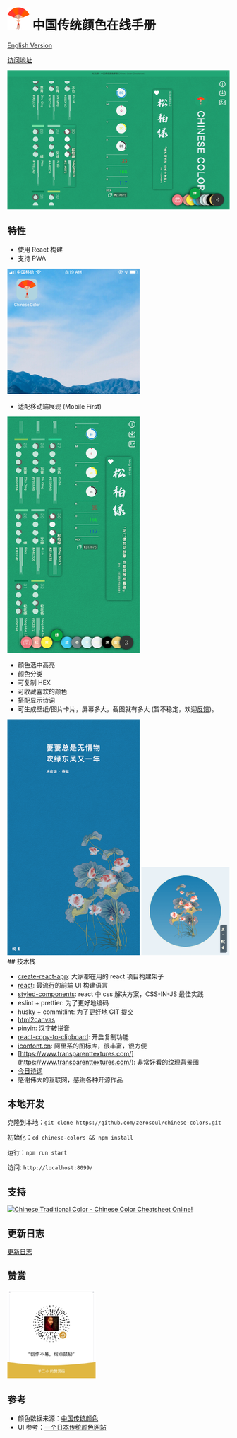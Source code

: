 # <img src="demo/logo.png" alt="Logo" width="50"> 中国传统颜色在线手册

[English Version](README.md)

[访问地址](https://colors.ichuantong.cn)

<img src="demo/pc.png" alt="PC UI" width="600">

## 特性

- 使用 React 构建
- 支持 PWA

<img src="demo/pwa.jpg" alt="PWA Logo" width="300">

- 适配移动端展现 (Mobile First)

<img src="demo/m.png" alt="Mobile UI" width="300">

- 颜色选中高亮
- 颜色分类
- 可复制 HEX
- 可收藏喜欢的颜色
- 搭配显示诗词
- 可生成壁纸/图片卡片，屏幕多大，截图就有多大 (暂不稳定，欢迎[反馈](https://github.com/zerosoul/chinese-colors/issues))。

<img src="demo/wallpaper.png" alt="screen shot" width="300">

<img src="demo/card.png" alt="card image" width="200">
## 技术栈

- [create-react-app](https://github.com/facebook/create-react-app): 大家都在用的 react 项目构建架子
- [react](https://reactjs.org): 最流行的前端 UI 构建语言
- [styled-components](https://styled-components.com): react 中 css 解决方案，CSS-IN-JS 最佳实践
- eslint + prettier: 为了更好地编码
- husky + commitlint: 为了更好地 GIT 提交
- [html2canvas](http://html2canvas.hertzen.com/)
- [pinyin](https://github.com/hotoo/pinyin): 汉字转拼音
- [react-copy-to-clipboard](https://github.com/nkbt/react-copy-to-clipboard): 开启复制功能
- [iconfont.cn](https://iconfont.cn): 阿里系的图标库，很丰富，很方便
- [https://www.transparenttextures.com/](https://www.transparenttextures.com/): 非常好看的纹理背景图
- [今日诗词](https://www.jinrishici.com)
- 感谢伟大的互联网，感谢各种开源作品

## 本地开发

克隆到本地：`git clone https://github.com/zerosoul/chinese-colors.git`

初始化：`cd chinese-colors && npm install`

运行：`npm run start`

访问: `http://localhost:8099/`

## 支持

<a href="https://www.producthunt.com/posts/chinese-color?utm_source=badge-featured&utm_medium=badge&utm_souce=badge-chinese-color" target="_blank">
  <img src="https://api.producthunt.com/widgets/embed-image/v1/featured.svg?post_id=167119&theme=dark" alt="Chinese Traditional Color - Chinese Color Cheatsheet Online! " />
</a>

## 更新日志

[更新日志](CHANGELOG.md)

## 赞赏

<img src="demo/reward.jpg" alt="打赏二维码" width="200">

## 参考

- 颜色数据来源：[中国传统颜色](http://blog.sina.com.cn/s/blog_5c3b139d0101deia.html)
- UI 参考：[一个日本传统颜色网站](http://nipponcolors.com/)
